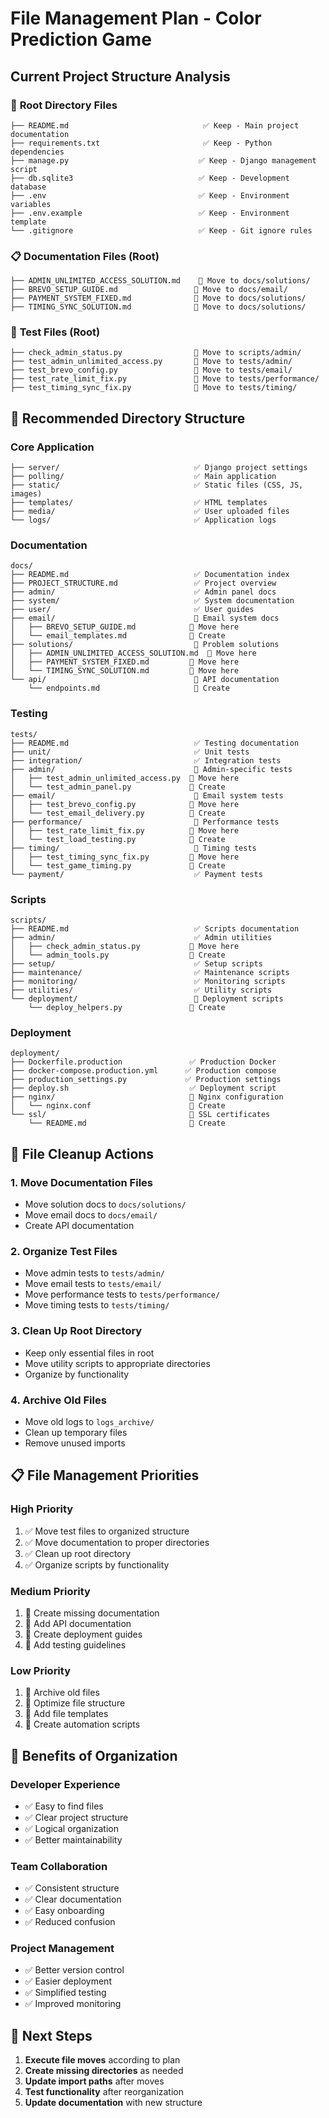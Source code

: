 # File Management Plan - Color Prediction Game

## Current Project Structure Analysis

### 📁 **Root Directory Files**
```
├── README.md                              ✅ Keep - Main project documentation
├── requirements.txt                       ✅ Keep - Python dependencies
├── manage.py                             ✅ Keep - Django management script
├── db.sqlite3                            ✅ Keep - Development database
├── .env                                  ✅ Keep - Environment variables
├── .env.example                          ✅ Keep - Environment template
└── .gitignore                            ✅ Keep - Git ignore rules
```

### 📋 **Documentation Files (Root)**
```
├── ADMIN_UNLIMITED_ACCESS_SOLUTION.md    🔄 Move to docs/solutions/
├── BREVO_SETUP_GUIDE.md                 🔄 Move to docs/email/
├── PAYMENT_SYSTEM_FIXED.md              🔄 Move to docs/solutions/
├── TIMING_SYNC_SOLUTION.md              🔄 Move to docs/solutions/
```

### 🧪 **Test Files (Root)**
```
├── check_admin_status.py                🔄 Move to scripts/admin/
├── test_admin_unlimited_access.py       🔄 Move to tests/admin/
├── test_brevo_config.py                 🔄 Move to tests/email/
├── test_rate_limit_fix.py               🔄 Move to tests/performance/
├── test_timing_sync_fix.py              🔄 Move to tests/timing/
```

## 📂 **Recommended Directory Structure**

### **Core Application**
```
├── server/                              ✅ Django project settings
├── polling/                             ✅ Main application
├── static/                              ✅ Static files (CSS, JS, images)
├── templates/                           ✅ HTML templates
├── media/                               ✅ User uploaded files
└── logs/                                ✅ Application logs
```

### **Documentation**
```
docs/
├── README.md                            ✅ Documentation index
├── PROJECT_STRUCTURE.md                 ✅ Project overview
├── admin/                               ✅ Admin panel docs
├── system/                              ✅ System documentation
├── user/                                ✅ User guides
├── email/                               📁 Email system docs
│   ├── BREVO_SETUP_GUIDE.md            🔄 Move here
│   └── email_templates.md              📝 Create
├── solutions/                           📁 Problem solutions
│   ├── ADMIN_UNLIMITED_ACCESS_SOLUTION.md  🔄 Move here
│   ├── PAYMENT_SYSTEM_FIXED.md         🔄 Move here
│   └── TIMING_SYNC_SOLUTION.md         🔄 Move here
└── api/                                 📁 API documentation
    └── endpoints.md                     📝 Create
```

### **Testing**
```
tests/
├── README.md                            ✅ Testing documentation
├── unit/                                ✅ Unit tests
├── integration/                         ✅ Integration tests
├── admin/                               📁 Admin-specific tests
│   ├── test_admin_unlimited_access.py  🔄 Move here
│   └── test_admin_panel.py             📝 Create
├── email/                               📁 Email system tests
│   ├── test_brevo_config.py            🔄 Move here
│   └── test_email_delivery.py          📝 Create
├── performance/                         📁 Performance tests
│   ├── test_rate_limit_fix.py          🔄 Move here
│   └── test_load_testing.py            📝 Create
├── timing/                              📁 Timing tests
│   ├── test_timing_sync_fix.py         🔄 Move here
│   └── test_game_timing.py             📝 Create
└── payment/                             ✅ Payment tests
```

### **Scripts**
```
scripts/
├── README.md                            ✅ Scripts documentation
├── admin/                               ✅ Admin utilities
│   ├── check_admin_status.py           🔄 Move here
│   └── admin_tools.py                  📝 Create
├── setup/                               ✅ Setup scripts
├── maintenance/                         ✅ Maintenance scripts
├── monitoring/                          ✅ Monitoring scripts
├── utilities/                           ✅ Utility scripts
└── deployment/                          📁 Deployment scripts
    └── deploy_helpers.py               📝 Create
```

### **Deployment**
```
deployment/
├── Dockerfile.production               ✅ Production Docker
├── docker-compose.production.yml      ✅ Production compose
├── production_settings.py             ✅ Production settings
├── deploy.sh                           ✅ Deployment script
├── nginx/                              📁 Nginx configuration
│   └── nginx.conf                      📝 Create
└── ssl/                                📁 SSL certificates
    └── README.md                       📝 Create
```

## 🧹 **File Cleanup Actions**

### **1. Move Documentation Files**
- Move solution docs to `docs/solutions/`
- Move email docs to `docs/email/`
- Create API documentation

### **2. Organize Test Files**
- Move admin tests to `tests/admin/`
- Move email tests to `tests/email/`
- Move performance tests to `tests/performance/`
- Move timing tests to `tests/timing/`

### **3. Clean Up Root Directory**
- Keep only essential files in root
- Move utility scripts to appropriate directories
- Organize by functionality

### **4. Archive Old Files**
- Move old logs to `logs_archive/`
- Clean up temporary files
- Remove unused imports

## 📋 **File Management Priorities**

### **High Priority**
1. ✅ Move test files to organized structure
2. ✅ Move documentation to proper directories
3. ✅ Clean up root directory
4. ✅ Organize scripts by functionality

### **Medium Priority**
1. 📝 Create missing documentation
2. 📝 Add API documentation
3. 📝 Create deployment guides
4. 📝 Add testing guidelines

### **Low Priority**
1. 🔄 Archive old files
2. 🔄 Optimize file structure
3. 🔄 Add file templates
4. 🔄 Create automation scripts

## 🎯 **Benefits of Organization**

### **Developer Experience**
- ✅ Easy to find files
- ✅ Clear project structure
- ✅ Logical organization
- ✅ Better maintainability

### **Team Collaboration**
- ✅ Consistent structure
- ✅ Clear documentation
- ✅ Easy onboarding
- ✅ Reduced confusion

### **Project Management**
- ✅ Better version control
- ✅ Easier deployment
- ✅ Simplified testing
- ✅ Improved monitoring

## 📝 **Next Steps**

1. **Execute file moves** according to plan
2. **Create missing directories** as needed
3. **Update import paths** after moves
4. **Test functionality** after reorganization
5. **Update documentation** with new structure
